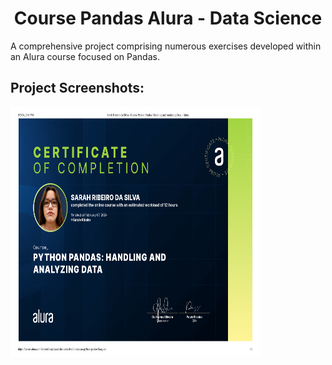<h1 align="center" id="title">Course Pandas Alura - Data Science</h1>

<p id="description">A comprehensive project comprising numerous exercises developed within an Alura course focused on Pandas.</p>

<h2>Project Screenshots:</h2>

<img src="./public/certification.pdf" alt="project-screenshot" width="400" height="400/">
